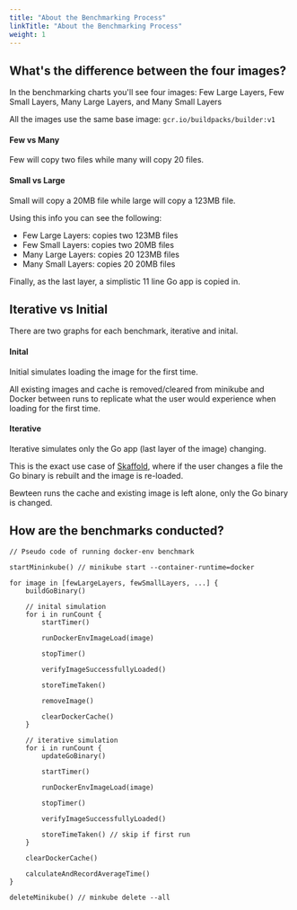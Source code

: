 ```yaml
---
title: "About the Benchmarking Process"
linkTitle: "About the Benchmarking Process"
weight: 1
--- 
```


## What's the difference between the four images?
In the benchmarking charts you'll see four images: Few Large Layers, Few Small Layers, Many Large Layers, and Many Small Layers

All the images use the same base image: `gcr.io/buildpacks/builder:v1`

#### Few vs Many
Few will copy two files while many will copy 20 files.

#### Small vs Large
Small will copy a 20MB file while large will copy a 123MB file.

Using this info you can see the following:
- Few Large Layers: copies two 123MB files
- Few Small Layers: copies two 20MB files
- Many Large Layers: copies 20 123MB files
- Many Small Layers: copies 20 20MB files

Finally, as the last layer, a simplistic 11 line Go app is copied in.

## Iterative vs Initial
There are two graphs for each benchmark, iterative and inital.

#### Inital
Initial simulates loading the image for the first time.

All existing images and cache is removed/cleared from minikube and Docker between runs to replicate what the user would experience when loading for the first time.

#### Iterative
Iterative simulates only the Go app (last layer of the image) changing.

This is the exact use case of [Skaffold](https://github.com/GoogleContainerTools/skaffold), where if the user changes a file the Go binary is rebuilt and the image is re-loaded.

Bewteen runs the cache and existing image is left alone, only the Go binary is changed.


## How are the benchmarks conducted?
```
// Pseudo code of running docker-env benchmark

startMininkube() // minikube start --container-runtime=docker

for image in [fewLargeLayers, fewSmallLayers, ...] {
	buildGoBinary()

	// inital simulation
	for i in runCount {
		startTimer()

		runDockerEnvImageLoad(image)

		stopTimer()

		verifyImageSuccessfullyLoaded()

		storeTimeTaken()

		removeImage()

		clearDockerCache()
	}

	// iterative simulation
	for i in runCount {
		updateGoBinary()

		startTimer()

		runDockerEnvImageLoad(image)

		stopTimer()

		verifyImageSuccessfullyLoaded()

		storeTimeTaken() // skip if first run
	}

	clearDockerCache()

	calculateAndRecordAverageTime()
}

deleteMinikube() // minkube delete --all
```
